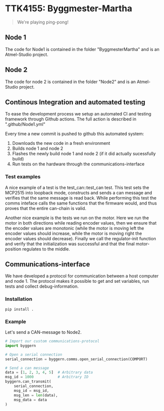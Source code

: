 # TTK4155: Byggmester-Martha
> We're playing ping-pong!

## Node 1
The code for Node1 is contained in the folder "ByggmesterMartha" and is an Atmel-Studio project.

## Node 2
The code for node 2 is contained in the folder "Node2" and is an Atmel-Studio project.

## Continous Integration and automated testing
To ease the development process we setup an automated CI and testing framework through Github actions. The full action is described in ".github/Node1.yml"

Every time a new commit is pushed to github this automated system:
1. Downloads the new code in a fresh environment
2. Builds node 1 and node 2
3. Flashes the newly build node 1 and node 2 (if it did actually sucessfully build)
4. Run tests on the hardware through the communications-interface

### Test examples
A nice example of a test is the test_can::test_can test. This test sets the MCP2515 into loopback mode, constructs and sends a can message and verifies that the same message is read back. While performing this test the comms inteface calls the same functions that the firmware would, and thus proves that the entire can-chain is valid.

Another nice example is the tests we run on the motor. Here we run the motor in both directions while reading encoder values, then we ensure that the encoder values are monotonic (while the motor is moving left the encoder values should increase, while the motor is moving right the encoder values should decrease). Finally we call the regulator-init function and verify that the initialization was successful and that the final motor-position regulates to the middle.

## Communications-interface
We have developed a protocol for communication between a host computer and node 1. The protocol makes it possible to get and set variables, run tests and collect debug-information.

### Installation
```
pip install .
```
### Example
Let's send a CAN-message to Node2.
```python
# Import our custom communications-protocol
import byggern

# Open a serial connection
serial_connection = byggern.comms.open_serial_connection(COMPORT)

# Send a can message
data = [1, 2, 3, 4, 5]  # Arbitrary data
msg_id = 1000           # Arbitrary ID
byggern.can_transmit(
    serial_connection,
    msg_id = msg_id,
    msg_len = len(data),
    msg_data = data
)
```

